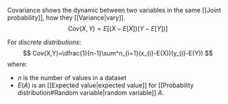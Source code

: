 Covariance shows the dynamic between two variables in the same [[Joint probability]], how they [[Variance|vary]]. 
$$
Cov(X,Y) = E[(X-E[X])(Y-E[Y])]
$$

For *discrete distributions*:
$$
Cov(X,Y)=\dfrac{1}{n-1}\sum^n_{i=1}(x_{i}-E(X))(y_{i}-E(Y))
$$
 where:
- $n$ is the number of values in a dataset
- $E(A)$ is an [[Expected value|expected value]] for [[Probability distribution#Random variable|random variable]] $A$.